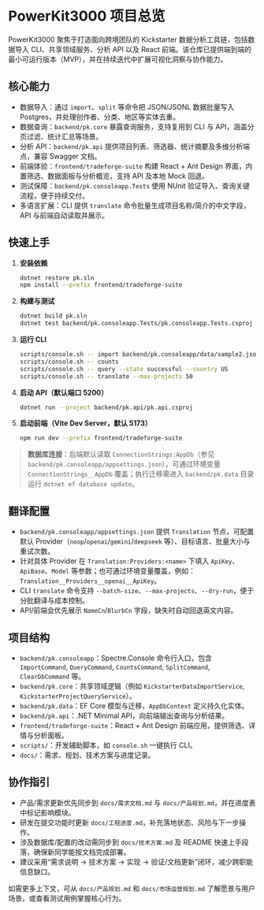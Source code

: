 # PowerKit3000 项目总览

PowerKit3000 聚焦于打造面向跨境团队的 Kickstarter 数据分析工具链，包括数据导入 CLI、共享领域服务、分析 API 以及 React 前端。该仓库已提供端到端的最小可运行版本（MVP），并在持续迭代中扩展可视化洞察与协作能力。

## 核心能力
- 数据导入：通过 `import`、`split` 等命令把 JSON/JSONL 数据批量写入 Postgres，并处理创作者、分类、地区等实体去重。
- 数据查询：`backend/pk.core` 暴露查询服务，支持复用到 CLI 与 API，涵盖分页过滤、统计汇总等场景。
- 分析 API：`backend/pk.api` 提供项目列表、筛选器、统计摘要及多维分析端点，兼容 Swagger 文档。
- 前端体验：`frontend/tradeforge-suite` 构建 React + Ant Design 界面，内置筛选、数据面板与分析概览，支持 API 及本地 Mock 回退。
- 测试保障：`backend/pk.consoleapp.Tests` 使用 NUnit 验证导入、查询关键流程，便于持续交付。
- 多语言扩展：CLI 提供 `translate` 命令批量生成项目名称/简介的中文字段，API 与前端自动读取并展示。

## 快速上手
1. **安装依赖**
   ```bash
   dotnet restore pk.sln
   npm install --prefix frontend/tradeforge-suite
   ```
2. **构建与测试**
   ```bash
   dotnet build pk.sln
   dotnet test backend/pk.consoleapp.Tests/pk.consoleapp.Tests.csproj
   ```
3. **运行 CLI**
   ```bash
   scripts/console.sh -- import backend/pk.consoleapp/data/sample2.json
   scripts/console.sh -- counts
   scripts/console.sh -- query --state successful --country US
   scripts/console.sh -- translate --max-projects 50
   ```
4. **启动 API（默认端口 5200）**
   ```bash
   dotnet run --project backend/pk.api/pk.api.csproj
   ```
5. **启动前端（Vite Dev Server，默认 5173）**
   ```bash
   npm run dev --prefix frontend/tradeforge-suite
   ```

> **数据库连接**：后端默认读取 `ConnectionStrings:AppDb`（参见 `backend/pk.consoleapp/appsettings.json`），可通过环境变量 `ConnectionStrings__AppDb` 覆盖；执行迁移需进入 `backend/pk.data` 目录运行 `dotnet ef database update`。

## 翻译配置
- `backend/pk.consoleapp/appsettings.json` 提供 `Translation` 节点，可配置默认 Provider（`noop`/`openai`/`gemini`/`deepseek` 等）、目标语言、批量大小与重试次数。
- 针对具体 Provider 在 `Translation:Providers:<name>` 下填入 `ApiKey`、`ApiBase`、`Model` 等参数；也可通过环境变量覆盖，例如：`Translation__Providers__openai__ApiKey`。
- CLI `translate` 命令支持 `--batch-size`、`--max-projects`、`--dry-run`，便于分批翻译与成本控制。
- API/前端会优先展示 `NameCn`/`BlurbCn` 字段，缺失时自动回退英文内容。

## 项目结构
- `backend/pk.consoleapp`：Spectre.Console 命令行入口，包含 `ImportCommand`, `QueryCommand`, `CountsCommand`, `SplitCommand`, `ClearDbCommand` 等。
- `backend/pk.core`：共享领域逻辑（例如 `KickstarterDataImportService`, `KickstarterProjectQueryService`）。
- `backend/pk.data`：EF Core 模型与迁移，`AppDbContext` 定义持久化实体。
- `backend/pk.api`：.NET Minimal API，向前端输出查询与分析结果。
- `frontend/tradeforge-suite`：React + Ant Design 前端应用，提供筛选、详情与分析面板。
- `scripts/`：开发辅助脚本，如 `console.sh` 一键执行 CLI。
- `docs/`：需求、规划、技术方案与进度记录。

## 协作指引
- 产品/需求更新优先同步到 `docs/需求文档.md` 与 `docs/产品规划.md`，并在进度表中标记影响模块。
- 研发在提交功能时更新 `docs/工程进度.md`，补充落地状态、风险与下一步操作。
- 涉及数据库/配置的改动需同步到 `docs/技术方案.md` 及 README 快速上手段落，确保新同学能按文档完成部署。
- 建议采用“需求说明 → 技术方案 → 实现 → 验证/文档更新”闭环，减少跨职能信息缺口。

如需更多上下文，可从 `docs/产品规划.md` 和 `docs/市场运营规划.md` 了解愿景与用户场景，或查看测试用例掌握核心行为。
